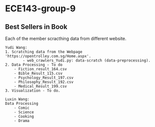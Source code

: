 # ECE143-group-9
## Best Sellers in Book

Each of the member scracthing data from different website. 

	Yudi Wang:
  	1. Scratching data from the Webpage 'https://opentrolley.com.sg/Home.aspx'. 
    		- web_crawlers_Yudi.py: data-scratch (data-preprocessing). 
  	2. Data Processing - To do  
		- Fiction_result_164.csv
		- Bible_Result_115.csv
		- Psychology_Result_197.csv
		- Philosophy_Result_192.csv
		- Medical_Result_199.csv
  	3. Visualization - To do. 
	
	Luxin Wang:
	Data Processing
		- Comic
		- Science
		- Cooking
		- Drama
		
